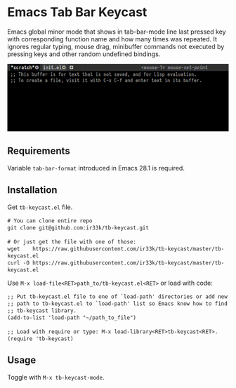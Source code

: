 # Emacs Tab Bar Keycast

Emacs global minor mode that shows in tab-bar-mode line last pressed
key with corresponding function name and how many times was repeated.
It ignores regular typing, mouse drag, minibuffer commands not
executed by pressing keys and other random undefined bindings.

![demo](demo.gif)

## Requirements

Variable `tab-bar-format` introduced in Emacs 28.1 is required.

## Installation

Get `tb-keycast.el` file.

```shell
# You can clone entire repo
git clone git@github.com:ir33k/tb-keycast.git

# Or just get the file with one of those:
wget    https://raw.githubusercontent.com/ir33k/tb-keycast/master/tb-keycast.el
curl -O https://raw.githubusercontent.com/ir33k/tb-keycast/master/tb-keycast.el
```

Use `M-x load-file<RET>path_to/tb-keycast.el<RET>` or load with code:

```elisp
;; Put tb-keycast.el file to one of `load-path' directories or add new
;; path to tb-keycast.el to `load-path' list so Emacs know how to find
;; tb-keycast library.
(add-to-list 'load-path "~/path_to_file")

;; Load with require or type: M-x load-library<RET>tb-keycast<RET>.
(require 'tb-keycast)
```

## Usage

Toggle with `M-x tb-keycast-mode`.
